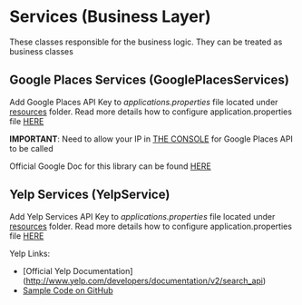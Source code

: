 Services (Business Layer)
=========================

These classes responsible for the business logic. They can be treated as business classes

Google Places Services (GooglePlacesServices)
---------------------------------------------

Add Google Places API Key to *applications.properties* file located under [resources](https://github.com/cmpe273-indexzero/life-choices-WS/tree/master/src/main/resources) folder. Read more details how to configure application.properties file [HERE](https://github.com/cmpe273-indexzero/life-choices-WS/blob/master/src/main/resources/README.md)

**IMPORTANT**: Need to allow your IP in [THE CONSOLE](https://console.developers.google.com/project/apps~life-choices/apiui/credential) for Google Places API to be called

Official Google Doc for this library can be found [HERE](https://code.google.com/p/places-api-client/)


Yelp Services (YelpService)
---------------------------------------------
Add Yelp Services API Key to *applications.properties* file located under [resources](https://github.com/cmpe273-indexzero/life-choices-WS/tree/master/src/main/resources) folder. Read more details how to configure application.properties file [HERE](https://github.com/cmpe273-indexzero/life-choices-WS/blob/master/src/main/resources/README.md)

 
Yelp Links:

- [Official Yelp Documentation] (http://www.yelp.com/developers/documentation/v2/search_api)
- [Sample Code on GitHub](https://github.com/Yelp/yelp-api/blob/master/v2/java/)
